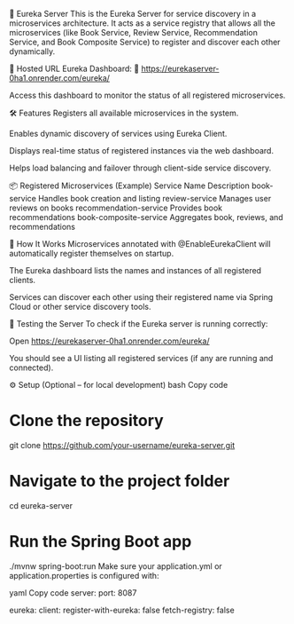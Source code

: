 🧭 Eureka Server
This is the Eureka Server for service discovery in a microservices architecture. It acts as a service registry that allows all the microservices (like Book Service, Review Service, Recommendation Service, and Book Composite Service) to register and discover each other dynamically.

🔗 Hosted URL
Eureka Dashboard:
🔗 https://eurekaserver-0ha1.onrender.com/eureka/

Access this dashboard to monitor the status of all registered microservices.

🛠️ Features
Registers all available microservices in the system.

Enables dynamic discovery of services using Eureka Client.

Displays real-time status of registered instances via the web dashboard.

Helps load balancing and failover through client-side service discovery.

📦 Registered Microservices (Example)
Service Name	Description
book-service	Handles book creation and listing
review-service	Manages user reviews on books
recommendation-service	Provides book recommendations
book-composite-service	Aggregates book, reviews, and recommendations

🚀 How It Works
Microservices annotated with @EnableEurekaClient will automatically register themselves on startup.

The Eureka dashboard lists the names and instances of all registered clients.

Services can discover each other using their registered name via Spring Cloud or other service discovery tools.

🧪 Testing the Server
To check if the Eureka server is running correctly:

Open https://eurekaserver-0ha1.onrender.com/eureka/

You should see a UI listing all registered services (if any are running and connected).

⚙️ Setup (Optional – for local development)
bash
Copy code
# Clone the repository
git clone https://github.com/your-username/eureka-server.git

# Navigate to the project folder
cd eureka-server

# Run the Spring Boot app
./mvnw spring-boot:run
Make sure your application.yml or application.properties is configured with:

yaml
Copy code
server:
  port: 8087

eureka:
  client:
    register-with-eureka: false
    fetch-registry: false
